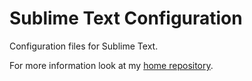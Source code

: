 Sublime Text Configuration
==========================

Configuration files for Sublime Text.

For more information look at my [home repository](https://github.com/cs278/home).
